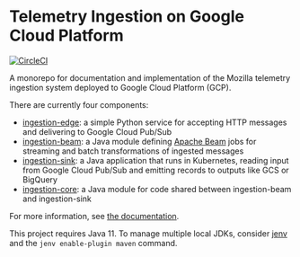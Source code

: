 # Telemetry Ingestion on Google Cloud Platform

[![CircleCI](https://circleci.com/gh/mozilla/gcp-ingestion.svg?style=svg&circle-token=d98a470269580907d5c6d74d0e67612834a21be7)](https://circleci.com/gh/mozilla/gcp-ingestion)

A monorepo for documentation and implementation of the Mozilla telemetry
ingestion system deployed to Google Cloud Platform (GCP).

There are currently four components:

- [ingestion-edge](ingestion-edge): a simple Python service for accepting HTTP
  messages and delivering to Google Cloud Pub/Sub
- [ingestion-beam](ingestion-beam): a Java module defining
  [Apache Beam](https://beam.apache.org/) jobs for streaming and batch
  transformations of ingested messages
- [ingestion-sink](ingestion-sink): a Java application that runs
  in Kubernetes, reading input from Google Cloud Pub/Sub and emitting
  records to outputs like GCS or BigQuery
- [ingestion-core](ingestion-core): a Java module for code shared between
  ingestion-beam and ingestion-sink

For more information, see [the documentation](https://mozilla.github.io/gcp-ingestion).

This project requires Java 11.
To manage multiple local JDKs, consider [jenv](https://www.jenv.be/) and the
`jenv enable-plugin maven` command.
